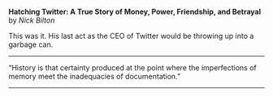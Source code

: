 **Hatching Twitter: A True Story of Money, Power, Friendship, and Betrayal** by *Nick Bilton*

This was it. His last act as the CEO of Twitter would be throwing up into a garbage can.

---

“History is that certainty produced at the point where the imperfections of memory meet the inadequacies of documentation.”

---

